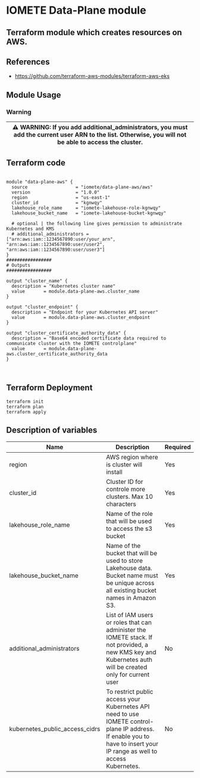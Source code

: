 # IOMETE Data-Plane module

## Terraform module which creates resources on AWS.


## References
- https://github.com/terraform-aws-modules/terraform-aws-eks

## Module Usage

### Warning

 
 |⚠ WARNING: If you add additional_administrators, you must add the current user ARN to the list. Otherwise, you will not be able to access the cluster.|
  | --- |


## Terraform code

```hcl

module "data-plane-aws" {
  source                  = "iomete/data-plane-aws/aws"
  version                 = "1.0.0"
  region                  = "us-east-1"  
  cluster_id              = "kgnwqy"  
  lakehouse_role_name 	  = "iomete-lakehouse-role-kgnwqy"
  lakehouse_bucket_name   = "iomete-lakehouse-bucket-kgnwqy"
 
  # optional | the following line gives permission to administrate Kubernetes and KMS
  # additional_administrators = ["arn:aws:iam::1234567890:user/your_arn", "arn:aws:iam::1234567890:user/user2", "arn:aws:iam::1234567890:user/user3"] 
}
################# 
# Outputs 
#################

output "cluster_name" {
  description = "Kubernetes cluster name"
  value       = module.data-plane-aws.cluster_name
}

output "cluster_endpoint" {
  description = "Endpoint for your Kubernetes API server"
  value       = module.data-plane-aws.cluster_endpoint
}

output "cluster_certificate_authority_data" {
  description = "Base64 encoded certificate data required to communicate cluster with the IOMETE controlplane"
  value       = module.data-plane-aws.cluster_certificate_authority_data
}



```

## Terraform Deployment

```shell
terraform init
terraform plan
terraform apply
```

## Description of variables

| Name | Description | Required |
| --- | --- | --- |
|region| AWS region where is cluster will install | Yes |
|cluster_id| Cluster ID for controle more clusters. Max 10 characters | Yes |
|lakehouse_role_name| Name of the role that will be used to access the s3 bucket | Yes |
|lakehouse_bucket_name| Name of the bucket that will be used to store Lakehouse data.  Bucket name must be unique across all existing bucket names in Amazon S3. | Yes |
|additional_administrators| List of IAM users or roles that can administer the IOMETE stack. If not provided, a new KMS key and Kubernetes auth will be created only for current user | No |
|kubernetes_public_access_cidrs| To restrict public access your Kubernetes API need to use IOMETE control-plane IP address. If enable you to have to insert your IP range as well to access Kubernetes. | No |

 
